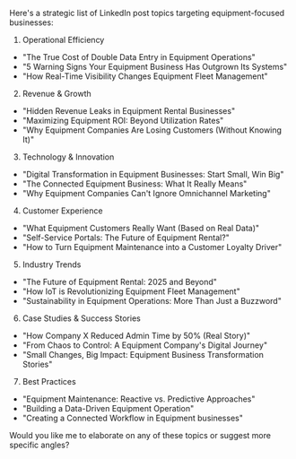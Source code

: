 Here's a strategic list of LinkedIn post topics targeting equipment-focused businesses:

1. Operational Efficiency
- "The True Cost of Double Data Entry in Equipment Operations"
- "5 Warning Signs Your Equipment Business Has Outgrown Its Systems"
- "How Real-Time Visibility Changes Equipment Fleet Management"

2. Revenue & Growth
- "Hidden Revenue Leaks in Equipment Rental Businesses"
- "Maximizing Equipment ROI: Beyond Utilization Rates"
- "Why Equipment Companies Are Losing Customers (Without Knowing It)"

3. Technology & Innovation
- "Digital Transformation in Equipment Businesses: Start Small, Win Big"
- "The Connected Equipment Business: What It Really Means"
- "Why Equipment Companies Can't Ignore Omnichannel Marketing"

4. Customer Experience
- "What Equipment Customers Really Want (Based on Real Data)"
- "Self-Service Portals: The Future of Equipment Rental?"
- "How to Turn Equipment Maintenance into a Customer Loyalty Driver"

5. Industry Trends
- "The Future of Equipment Rental: 2025 and Beyond"
- "How IoT is Revolutionizing Equipment Fleet Management"
- "Sustainability in Equipment Operations: More Than Just a Buzzword"

6. Case Studies & Success Stories
- "How Company X Reduced Admin Time by 50% (Real Story)"
- "From Chaos to Control: A Equipment Company's Digital Journey"
- "Small Changes, Big Impact: Equipment Business Transformation Stories"

7. Best Practices
- "Equipment Maintenance: Reactive vs. Predictive Approaches"
- "Building a Data-Driven Equipment Operation"
- "Creating a Connected Workflow in Equipment businesses"

Would you like me to elaborate on any of these topics or suggest more specific angles?